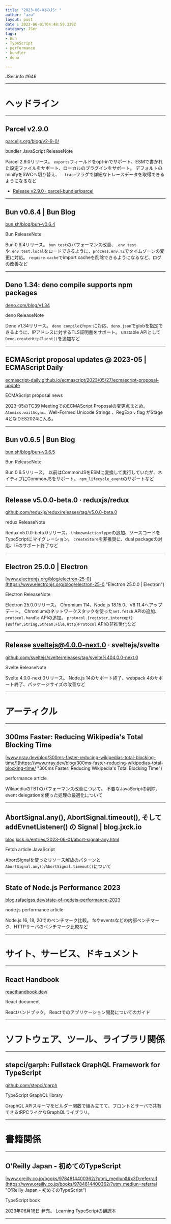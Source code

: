 ```yaml
---
title: "2023-06-01のJS: "
author: "azu"
layout: post
date : 2023-06-01T04:48:59.339Z
category: JSer
tags:
- Bun
- TypeScript
- performance
- bundler
- deno

---
```


JSer.info #646

----

<h1 class="site-genre">ヘッドライン</h1>

----

## Parcel v2.9.0
[parceljs.org/blog/v2-9-0/](https://parceljs.org/blog/v2-9-0/ "Parcel v2.9.0")
<p class="jser-tags jser-tag-icon"><span class="jser-tag">bundler</span> <span class="jser-tag">JavaScript</span> <span class="jser-tag">ReleaseNote</span></p>

Parcel 2.9.0リリース。
`exports`フィールドをopt-inでサポート、ESMで書かれた設定ファイルをサポート、ローカルのプラグインをサポート。
デフォルトのminifyをSWCへ切り替え、`--trace`フラグで詳細なトレースデータを取得できるようになるなど

- [Release v2.9.0 · parcel-bundler/parcel](https://github.com/parcel-bundler/parcel/releases/tag/v2.9.0 "Release v2.9.0 · parcel-bundler/parcel")

----

## Bun v0.6.4 | Bun Blog
[bun.sh/blog/bun-v0.6.4](https://bun.sh/blog/bun-v0.6.4 "Bun v0.6.4 | Bun Blog")
<p class="jser-tags jser-tag-icon"><span class="jser-tag">Bun</span> <span class="jser-tag">ReleaseNote</span></p>

Bun 0.6.4リリース。
`bun test`のパフォーマンス改善、`.env.test`や`.env.test.local`をロードできるように、`process.env.TZ`でタイムゾーンの変更に対応。
`require.cache`でimport cacheを削除できるようになるなど、ログの改善など


----

## Deno 1.34: deno compile supports npm packages
[deno.com/blog/v1.34](https://deno.com/blog/v1.34 "Deno 1.34: deno compile supports npm packages")
<p class="jser-tags jser-tag-icon"><span class="jser-tag">deno</span> <span class="jser-tag">ReleaseNote</span></p>

Deno v1.34リリース。
`deno compile`が`npm:`に対応、`deno.json`でglobを指定できるように、IPアドレスに対するTLS証明書をサポート。
unstable APIとして `Deno.createHttpClient()`を追加など


----

## ECMAScript proposal updates @ 2023-05 | ECMAScript Daily
[ecmascript-daily.github.io/ecmascript/2023/05/27/ecmascript-proposal-update](https://ecmascript-daily.github.io/ecmascript/2023/05/27/ecmascript-proposal-update "ECMAScript proposal updates @ 2023-05 | ECMAScript Daily")
<p class="jser-tags jser-tag-icon"><span class="jser-tag">ECMAScript</span> <span class="jser-tag">proposal</span> <span class="jser-tag">news</span></p>

2023-05のTC39 MeetingでのECMAScript Proposalの変更点まとめ。
`Atomics.waitAsync`、Well-Formed Unicode Strings 、RegExp `v` flag がStage 4となりES2024に入る。


----

## Bun v0.6.5 | Bun Blog
[bun.sh/blog/bun-v0.6.5](https://bun.sh/blog/bun-v0.6.5 "Bun v0.6.5 | Bun Blog")
<p class="jser-tags jser-tag-icon"><span class="jser-tag">Bun</span> <span class="jser-tag">ReleaseNote</span></p>

Bun 0.6.5リリース。
以前はCommonJSをESMに変換して実行していたが、ネイティブにCommonJSをサポート。
`npm_lifecycle_event`のサポートなど


----

## Release v5.0.0-beta.0 · reduxjs/redux
[github.com/reduxjs/redux/releases/tag/v5.0.0-beta.0](https://github.com/reduxjs/redux/releases/tag/v5.0.0-beta.0 "Release v5.0.0-beta.0 · reduxjs/redux")
<p class="jser-tags jser-tag-icon"><span class="jser-tag">redux</span> <span class="jser-tag">ReleaseNote</span></p>

Redux v5.0.0-beta.0リリース。
`UnknownAction` typeの追加、ソースコードをTypeScriptにマイグレーション。
`createStore`を非推奨に、dual packageの対応、IEのサポート終了など


----

## Electron 25.0.0 | Electron
[www.electronjs.org/blog/electron-25-0](https://www.electronjs.org/blog/electron-25-0 "Electron 25.0.0 | Electron")
<p class="jser-tags jser-tag-icon"><span class="jser-tag">Electron</span> <span class="jser-tag">ReleaseNote</span></p>

Electron 25.0.0リリース。
Chromium 114、Node.js 18.15.0、V8 11.4へアップデート。
Chromiumのネットワークスタックを使った`net.fetch` APIの追加、`protocol.handle` APIの追加。
`protocol.{register,intercept}{Buffer,String,Stream,File,Http}Protocol` APIの非推奨化など


----

## Release sveltejs@4.0.0-next.0 · sveltejs/svelte
[github.com/sveltejs/svelte/releases/tag/svelte%404.0.0-next.0](https://github.com/sveltejs/svelte/releases/tag/svelte%404.0.0-next.0 "Release sveltejs@4.0.0-next.0 · sveltejs/svelte")
<p class="jser-tags jser-tag-icon"><span class="jser-tag">Svelte</span> <span class="jser-tag">ReleaseNote</span></p>

Svelte 4.0.0-next.0リリース。
Node.js 14のサポート終了、webpack 4のサポート終了、パッケージサイズの改善など


----
<h1 class="site-genre">アーティクル</h1>

----

## 300ms Faster: Reducing Wikipedia&#039;s Total Blocking Time
[www.nray.dev/blog/300ms-faster-reducing-wikipedias-total-blocking-time/](https://www.nray.dev/blog/300ms-faster-reducing-wikipedias-total-blocking-time/ "300ms Faster: Reducing Wikipedia&#039;s Total Blocking Time")
<p class="jser-tags jser-tag-icon"><span class="jser-tag">performance</span> <span class="jser-tag">article</span></p>

WikipediaのTBTのパフォーマンス改善について。
不要なJavaScriptの削除、event delegationを使った処理の最適化について


----

## AbortSignal.any(), AbortSignal.timeout(), そして addEvnetListener() の Signal | blog.jxck.io
[blog.jxck.io/entries/2023-06-01/abort-signal-any.html](https://blog.jxck.io/entries/2023-06-01/abort-signal-any.html "AbortSignal.any(), AbortSignal.timeout(), そして addEvnetListener() の Signal | blog.jxck.io")
<p class="jser-tags jser-tag-icon"><span class="jser-tag">Fetch</span> <span class="jser-tag">article</span> <span class="jser-tag">JavaScript</span></p>

AbortSignalを使ったリソース解放のパターンと`AbortSignal.any()`/`AbortSignal.timeout()`について


----

## State of Node.js Performance 2023
[blog.rafaelgss.dev/state-of-nodejs-performance-2023](https://blog.rafaelgss.dev/state-of-nodejs-performance-2023 "State of Node.js Performance 2023")
<p class="jser-tags jser-tag-icon"><span class="jser-tag">node.js</span> <span class="jser-tag">performance</span> <span class="jser-tag">article</span></p>

Node.js 16, 18, 20でのベンチマーク比較。
fsやeventsなどの内部ベンチマーク、HTTPサーバのベンチマーク比較など


----
<h1 class="site-genre">サイト、サービス、ドキュメント</h1>

----

## React Handbook
[reacthandbook.dev/](https://reacthandbook.dev/ "React Handbook")
<p class="jser-tags jser-tag-icon"><span class="jser-tag">React</span> <span class="jser-tag">document</span></p>

Reactハンドブック。
Reactでのアプリケーション開発についてのガイド


----
<h1 class="site-genre">ソフトウェア、ツール、ライブラリ関係</h1>

----

## stepci/garph: Fullstack GraphQL Framework for TypeScript
[github.com/stepci/garph](https://github.com/stepci/garph "stepci/garph: Fullstack GraphQL Framework for TypeScript")
<p class="jser-tags jser-tag-icon"><span class="jser-tag">TypeScript</span> <span class="jser-tag">GraphQL</span> <span class="jser-tag">library</span></p>

GraphQL APIスキーマをビルダー関数で組み立てて、フロントとサーバで共有できるtRPCライクなGraphQLライブラリ。


----
<h1 class="site-genre">書籍関係</h1>

----

## O&#039;Reilly Japan - 初めてのTypeScript
[www.oreilly.co.jp/books/9784814400362/?utm\_mediun&#x3D;referral](https://www.oreilly.co.jp/books/9784814400362/?utm_mediun=referral "O&#039;Reilly Japan - 初めてのTypeScript")
<p class="jser-tags jser-tag-icon"><span class="jser-tag">TypeScript</span> <span class="jser-tag">book</span></p>

2023年06月16日 発売。
Learning TypeScriptの翻訳本


----
